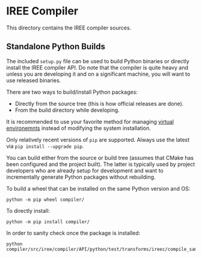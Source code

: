 # IREE Compiler

This directory contains the IREE compiler sources.

## Standalone Python Builds

The included `setup.py` file can be used to build Python binaries or directly
install the IREE compiler API. Do note that the compiler is quite heavy and
unless you are developing it and on a significant machine, you will want to
use released binaries.

There are two ways to build/install Python packages:

* Directly from the source tree (this is how official releases are done).
* From the build directory while developing.

It is recommended to use your favorite method for managing
[virtual environemnts](https://docs.python.org/3/library/venv.html) instead
of modifying the system installation.

Only relatively recent versions of `pip` are supported. Always use the latest
via `pip install --upgrade pip`.

You can build either from the source or build tree (assumes that CMake has
been configured and the project built). The latter is typically used by
project developers who are already setup for development and want to
incrementally generate Python packages without rebuilding.

To build a wheel that can be installed on the same Python version and OS:

```
python -m pip wheel compiler/
```

To directly install:

```
python -m pip install compiler/
```

In order to sanity check once the package is installed:

```
python compiler/src/iree/compiler/API/python/test/transforms/ireec/compile_sample_module.py
```
